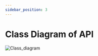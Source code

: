 ```yaml
---
sidebar_position: 3
---
```


# Class Diagram of API
![Class_diagram](https://user-images.githubusercontent.com/89498580/193951800-71abc52d-705d-4b77-8ace-79d22c588f4d.png)
